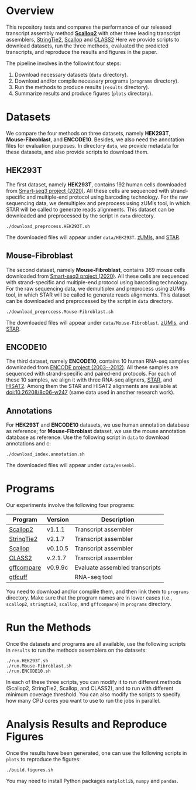 # Overview

This repository tests and compares the performance of our released transcript assembly method
[**Scallop2**](https://github.com/Kingsford-Group/scallop2) with other three leading transcript assemblers,
[StringTie2](https://github.com/gpertea/stringtie),
[Scallop](https://github.com/Kingsford-Group/scallop) and
[CLASS2](http://ccb.jhu.edu/people/florea/research/CLASS2)
Here we provide scripts to download datasets, run the three methods, evaluated the
predicted transcripts, and reproduce the results and figures in the paper.

The pipeline involves in the followint four steps:

1. Download necessary datasets (`data` directory).
2. Download and/or compile necessary programs (`programs` directory).
3. Run the methods to produce results (`results` directory).
4. Summarize results and produce figures (`plots` directory).

# Datasets
We compare the four methods on three datasets, namely **HEK293T**, **Mouse-Fibroblast**, and **ENCODE10**. 
Besides, we also need the annotation files for evaluation purposes.
In directory `data`, we provide metadata for these datasets, and also provide scripts to download them.

## **HEK293T**
The first dataset, namely **HEK293T**,
contains 192 human cells downloaded from [Smart-seq3 project (2020)](https://www.ebi.ac.uk/arrayexpress/experiments/E-MTAB-8735).
All these cells are sequenced with strand-specific and multiple-end protocol using barcoding technology.
For the raw sequencing data, we demultiplex and preprocess using zUMIs tool, in which STAR will be called to generate reads alignments.
This dataset can be downloaded and preprocessed by the script in `data` directory.
```
./download_preprocess.HEK293T.sh
```
The downloaded files will appear under `data/HEK293T`.
[zUMIs](https://github.com/sdparekh/zUMIs), and
[STAR](https://github.com/alexdobin/STAR).

## **Mouse-Fibroblast**
The second dataset, namely **Mouse-Fibroblast**,
contains 369 mouse cells downloaded from [Smart-seq3 project (2020)](https://www.ebi.ac.uk/arrayexpress/experiments/E-MTAB-8735).
All these cells are sequenced with strand-specific and multiple-end protocol using barcoding technology.
For the raw sequencing data, we demultiplex and preprocess using zUMIs tool, in which STAR will be called to generate reads alignments.
This dataset can be downloaded and preprocessed by the script in `data` directory.
```
./download_preprocess.Mouse-Fibroblast.sh
```
The downloaded files will appear under `data/Mouse-Fibroblast`.
[zUMIs](https://github.com/sdparekh/zUMIs), and
[STAR](https://github.com/alexdobin/STAR).

## **ENCODE10**
The third dataset, namely **ENCODE10**,
contains 10 human RNA-seq samples downloaded from [ENCODE project (2003--2012)](https://genome.ucsc.edu/ENCODE/).
All these samples are sequenced with strand-specific and paired-end protocols.
For each of these 10 samples, we align it with three RNA-seq aligners,
[STAR](https://github.com/alexdobin/STAR), and
[HISAT2](https://ccb.jhu.edu/software/hisat2/index.shtml).
Among them the STAR and HISAT2 alignments are
available at [doi:10.26208/8c06-w247](https://doi.org/10.26208/8c06-w247) (same data used in another research work).

## Annotations
For **HEK293T** and **ENCODE10** datasets, we use human annotation database as reference;
for **Mouse-Fibroblast** dataset, we use the mouse annotation database as reference.
Use the following script in `data` to download annotations and c:
```
./download_index.annotation.sh
```
The downloaded files will appear under `data/ensembl`.


# Programs

Our experiments involve the following four programs:

Program | Version | Description
------------ | ------------ | ------------ 
[Scallop2](ttps://github.com/Shao-Group/Scallop2) | v1.1.1 | Transcript assembler
[StringTie2](https://ccb.jhu.edu/software/stringtie/) | v2.1.7 | Transcript assembler
[Scallop](https://github.com/Kingsford-Group/scallop) | v0.10.5 | Transcript assembler
[CLASS2](http://ccb.jhu.edu/people/florea/research/CLASS2) | v.2.1.7 | Transcript assembler
[gffcompare](http://ccb.jhu.edu/software/stringtie/gff.shtml) | v0.9.9c | Evaluate assembled transcripts
[gtfcuff](https://github.com/Kingsford-Group/rnaseqtools) |  | RNA-seq tool

You need to download and/or complile them,
and then link them to `programs` directory.
Make sure that the program names are in lower cases (i.e., `scallop2`, `stringtie2`, `scallop`, and `gffcompare`)
in `programs` directory.


# Run the Methods

Once the datasets and programs are all available, use the following scripts in `results`
to run the methods assemblers on the datasets:
```
./run.HEK293T.sh
./run.Mouse-Fibroblast.sh
./run.ENCODE10.sh
```
In each of these three scripts, you can modify it to run different
methods (Scallop2, StringTie2, Scallop, and CLASS2), and to run
with different minimum coverage threshold. You can also modify the scripts to specify
how many CPU cores you want to use to run the jobs in parallel.


# Analysis Results and Reproduce Figures

Once the results have been generated, one can use the following scripts in `plots` to reproduce the figures:
```
./build.figures.sh
```
You may need to install Python packages `matplotlib`, `numpy` and `pandas`.

